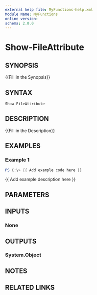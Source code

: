 ```yaml
---
external help file: MyFunctions-help.xml
Module Name: MyFunctions
online version:
schema: 2.0.0
---
```


# Show-FileAttribute

## SYNOPSIS
{{Fill in the Synopsis}}

## SYNTAX

```
Show-FileAttribute
```

## DESCRIPTION
{{Fill in the Description}}

## EXAMPLES

### Example 1
```powershell
PS C:\> {{ Add example code here }}
```

{{ Add example description here }}

## PARAMETERS

## INPUTS

### None


## OUTPUTS

### System.Object

## NOTES

## RELATED LINKS
